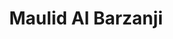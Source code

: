 ---
title: "Maulid Al Barzanji"
pubDate: 2024-08-05T05:00:00Z
description: 'Maulid Al Barzanji dengan berbagai format.'
price: "Various"
author: "#"
image: '/blog/maulid.jpg'
tags: ["Maulid"]
getStarted: "#"
liveDemo: "#"
---